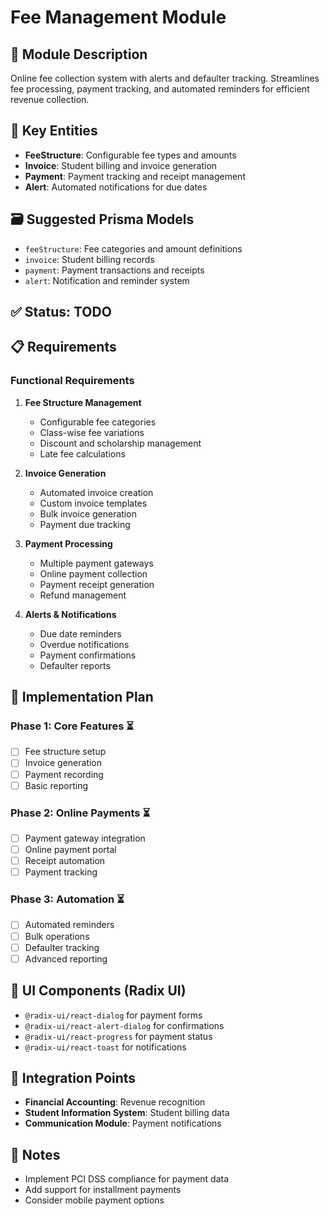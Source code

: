 # Fee Management Module

## 📌 Module Description
Online fee collection system with alerts and defaulter tracking. Streamlines fee processing, payment tracking, and automated reminders for efficient revenue collection.

## 🧱 Key Entities
- **FeeStructure**: Configurable fee types and amounts
- **Invoice**: Student billing and invoice generation
- **Payment**: Payment tracking and receipt management
- **Alert**: Automated notifications for due dates

## 🗃️ Suggested Prisma Models
- `feeStructure`: Fee categories and amount definitions
- `invoice`: Student billing records
- `payment`: Payment transactions and receipts
- `alert`: Notification and reminder system

## ✅ Status: TODO

## 📋 Requirements

### Functional Requirements
1. **Fee Structure Management**
   - Configurable fee categories
   - Class-wise fee variations
   - Discount and scholarship management
   - Late fee calculations

2. **Invoice Generation**
   - Automated invoice creation
   - Custom invoice templates
   - Bulk invoice generation
   - Payment due tracking

3. **Payment Processing**
   - Multiple payment gateways
   - Online payment collection
   - Payment receipt generation
   - Refund management

4. **Alerts & Notifications**
   - Due date reminders
   - Overdue notifications
   - Payment confirmations
   - Defaulter reports

## 🚀 Implementation Plan

### Phase 1: Core Features ⏳
- [ ] Fee structure setup
- [ ] Invoice generation
- [ ] Payment recording
- [ ] Basic reporting

### Phase 2: Online Payments ⏳
- [ ] Payment gateway integration
- [ ] Online payment portal
- [ ] Receipt automation
- [ ] Payment tracking

### Phase 3: Automation ⏳
- [ ] Automated reminders
- [ ] Bulk operations
- [ ] Defaulter tracking
- [ ] Advanced reporting

## 🎨 UI Components (Radix UI)
- `@radix-ui/react-dialog` for payment forms
- `@radix-ui/react-alert-dialog` for confirmations
- `@radix-ui/react-progress` for payment status
- `@radix-ui/react-toast` for notifications

## 🔄 Integration Points
- **Financial Accounting**: Revenue recognition
- **Student Information System**: Student billing data
- **Communication Module**: Payment notifications

## 📝 Notes
- Implement PCI DSS compliance for payment data
- Add support for installment payments
- Consider mobile payment options